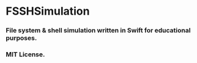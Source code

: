 #  FSSHSimulation
### File system & shell simulation written in Swift for educational purposes.
### MIT License.

